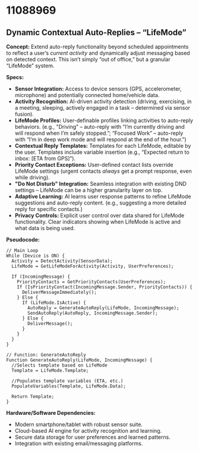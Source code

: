# 11088969

## Dynamic Contextual Auto-Replies – “LifeMode”

**Concept:** Extend auto-reply functionality beyond scheduled appointments to reflect a user’s *current activity* and dynamically adjust messaging based on detected context. This isn’t simply “out of office,” but a granular “LifeMode” system.

**Specs:**

*   **Sensor Integration:** Access to device sensors (GPS, accelerometer, microphone) and potentially connected home/vehicle data.
*   **Activity Recognition:** AI-driven activity detection (driving, exercising, in a meeting, sleeping, actively engaged in a task – determined via sensor fusion).
*   **LifeMode Profiles:** User-definable profiles linking activities to auto-reply behaviors. (e.g., "Driving" – auto-reply with “I’m currently driving and will respond when I’m safely stopped.”; “Focused Work” – auto-reply with “I’m in deep work mode and will respond at the end of the hour.”)
*   **Contextual Reply Templates:**  Templates for each LifeMode, editable by the user.  Templates include variable insertion (e.g., “Expected return to inbox: [ETA from GPS]”).
*   **Priority Contact Exceptions:**  User-defined contact lists override LifeMode settings (urgent contacts *always* get a prompt response, even while driving).
*   **"Do Not Disturb" Integration:**  Seamless integration with existing DND settings – LifeMode can be a higher granularity layer on top.
*   **Adaptive Learning:**  AI learns user response patterns to refine LifeMode suggestions and auto-reply content. (e.g., suggesting a more detailed reply for specific contacts.)
*   **Privacy Controls:**  Explicit user control over data shared for LifeMode functionality. Clear indicators showing when LifeMode is active and what data is being used.

**Pseudocode:**

```
// Main Loop
While (Device is ON) {
  Activity = DetectActivity(SensorData);
  LifeMode = GetLifeModeForActivity(Activity, UserPreferences);

  If (IncomingMessage) {
    PriorityContacts = GetPriorityContacts(UserPreferences);
    If (IsPriorityContact(IncomingMessage.Sender, PriorityContacts)) {
      DeliverMessageImmediately();
    } Else {
      If (LifeMode.IsActive) {
        AutoReply = GenerateAutoReply(LifeMode, IncomingMessage);
        SendAutoReply(AutoReply, IncomingMessage.Sender);
      } Else {
        DeliverMessage();
      }
    }
  }
}

// Function: GenerateAutoReply
Function GenerateAutoReply(LifeMode, IncomingMessage) {
  //Selects template based on LifeMode
  Template = LifeMode.Template;

  //Populates template variables (ETA, etc.)
  PopulateVariables(Template, LifeMode.Data);

  Return Template;
}
```

**Hardware/Software Dependencies:**

*   Modern smartphone/tablet with robust sensor suite.
*   Cloud-based AI engine for activity recognition and learning.
*   Secure data storage for user preferences and learned patterns.
*   Integration with existing email/messaging platforms.
